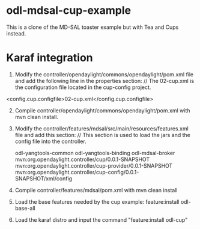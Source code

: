 odl-mdsal-cup-example
=====================

This is a clone of the MD-SAL toaster example but with Tea and Cups instead.

Karaf integration
=================
1. Modify the controller/opendaylight/commons/opendaylight/pom.xml file and add the following line in the properties section:
// The 02-cup.xml is the configuration file located in the cup-config project.

<config.cup.configfile>02-cup.xml</config.cup.configfile>


2. Compile controller/opendaylight/commons/opendaylight/pom.xml with mvn clean install.

3. Modify the controller/features/mdsal/src/main/resources/features.xml file and add this section:
// This section is used to load the jars and the config file into the controller.

    <feature name='odl-cup' version='0.0.1-SNAPSHOT' description="OpenDaylight :: Cup">
        <feature version='${yangtools.version}'>odl-yangtools-common</feature>
        <feature version='${yangtools.version}'>odl-yangtools-binding</feature>
        <feature version='${project.version}'>odl-mdsal-broker</feature>
        <bundle>mvn:org.opendaylight.controller/cup/0.0.1-SNAPSHOT</bundle>
        <!--bundle>mvn:org.opendaylight.controller.samples/sample-toaster-consumer/${project.version}</bundle-->
        <bundle>mvn:org.opendaylight.controller/cup-provider/0.0.1-SNAPSHOT</bundle>
        <configfile finalname="${config.configfile.directory}/${config.cup.configfile}">mvn:org.opendaylight.controller/cup-config/0.0.1-SNAPSHOT/xml/config</configfile>
    </feature>

4. Compile controller/features/mdsal/pom.xml with mvn clean install

5. Load the base features needed by the cup example: feature:install odl-base-all

6. Load the karaf distro and input the command "feature:install odl-cup"
